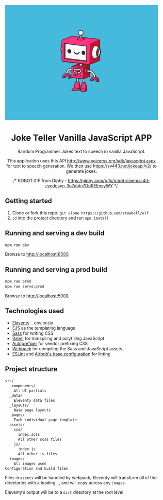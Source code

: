 <div align="center">
 
   <a href="https://github.com/AMSteffensen/joke-teller/" height="200" target="_blank">
    <img src="https://github.com/AMSteffensen/joke-teller/blob/main/src/images/robot.gif" alt="Joke teller logo" />
  </a>

# Joke Teller Vanilla JavaScript APP
Random Programmer Jokes text to speech in vanilla JavaScript. 

This application uses this API http://www.voicerss.org/sdk/javascript.aspx for text to speech generation.
We then use https://sv443.net/jokeapi/v2/ to generate jokes. 

/* ROBOT.GIF from Giphy - https://giphy.com/gifs/robot-cinema-4d-eyedesyn-3o7abtn7DuREEpsyWY */

</div>


## Getting started

1. Clone or fork this repo: `git clone https://github.com/stowball/elf`
2. `cd` into the project directory and run `npm install`

## Running and serving a dev build

```sh
npm run dev
```

Browse to [http://localhost:8080](http://localhost:8080).

## Running and serving a prod build

```sh
npm run prod
npm run serve:prod
```

Browse to [http://localhost:5000](http://localhost:5000).

## Technologies used

* [Eleventy](https://www.11ty.dev/)… obviously
* [EJS](https://ejs.co/) as the templating language
* [Sass](https://sass-lang.com/) for writing CSS
* [Babel](https://babeljs.io/) for transpiling and polyfilling JavaScript
* [Autoprefixer](https://github.com/postcss/autoprefixer) for vendor prefixing CSS
* [Webpack](https://webpack.js.org/) for compiling the Sass and JavaScript assets
* [ESLint](https://eslint.org/) and [Airbnb's base configuration](https://www.npmjs.com/package/eslint-config-airbnb-base) for linting

## Project structure

```
src/
  _components/
    All UI partials
  _data/
    Eleventy data files
  _layouts/
    Base page layouts
  _pages/
    Each individual page template
  assets/
    css/
      index.scss
      All other scss files
    js/
      index.js
      All other js files
  images/
    All images used
Configuration and build files
```

Files in `assets` will be handled by webpack, Eleventy will transform all of the directories with a leading `_`, and will copy across any `images`.

Eleventy’s output will be to a `dist` directory at the root level.
